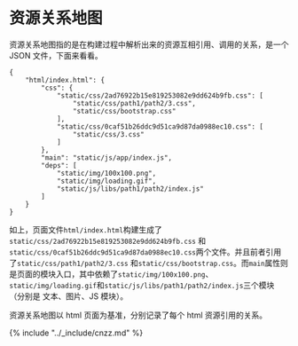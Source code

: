 # 资源关系地图

资源关系地图指的是在构建过程中解析出来的资源互相引用、调用的关系，是一个 JSON 文件，下面来看看。
```
{
    "html/index.html": {
        "css": {
            "static/css/2ad76922b15e819253082e9dd624b9fb.css": [
                "static/css/path1/path2/3.css",
                "static/css/bootstrap.css"
            ],
            "static/css/0caf51b26ddc9d51ca9d87da0988ec10.css": [
                "static/css/3.css"
            ]
        },
        "main": "static/js/app/index.js",
        "deps": [
            "static/img/100x100.png",
            "static/img/loading.gif",
            "static/js/libs/path1/path2/index.js"
        ]
    }
}
```

如上，页面文件`html/index.html`构建生成了`static/css/2ad76922b15e819253082e9dd624b9fb.css`
和`static/css/0caf51b26ddc9d51ca9d87da0988ec10.css`两个文件。并且前者引用了`static/css/path1/path2/3.css`
和`static/css/bootstrap.css`。而`main`属性则是页面的模块入口，其中依赖了`static/img/100x100.png`、
`static/img/loading.gif`和`static/js/libs/path1/path2/index.js`三个模块（分别是 文本、图片、JS 模块）。

资源关系地图以 html 页面为基准，分别记录了每个 html 资源引用的关系。


{% include "../_include/cnzz.md" %}
